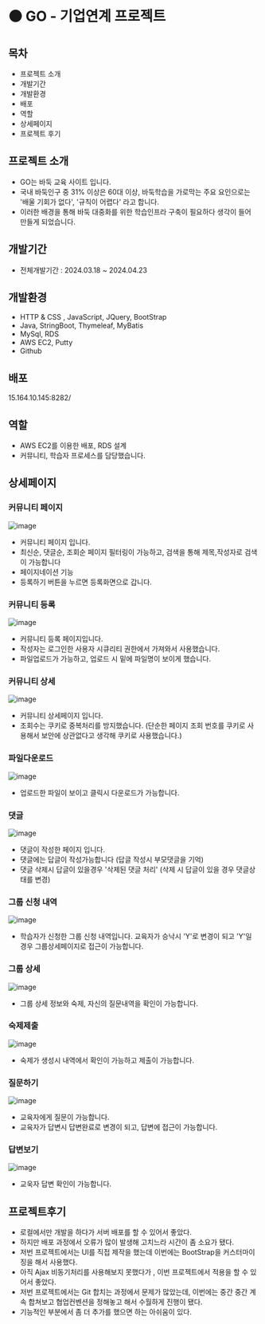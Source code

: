 # ⚫ GO - 기업연계 프로젝트

목차
------------
- 프로젝트 소개
- 개발기간
- 개발환경
- 배포
- 역할
- 상세페이지
- 프로젝트 후기

프로젝트 소개
------------
- GO는 바둑 교육 사이트 입니다.
- 국내 바둑인구 중 31% 이상은 60대 이상, 바둑학습을 가로막는 주요 요인으로는 '배울 기회가 없다', '규칙이 어렵다' 라고 합니다.
- 이러한 배경을 통해 바둑 대중화를 위한 학습인프라 구축이 필요하다 생각이 들어 만들게 되었습니다.
  
개발기간
------------
- 전체개발기간 : 2024.03.18 ~ 2024.04.23

개발환경
------------
- HTTP & CSS , JavaScript, JQuery, BootStrap
- Java, StringBoot, Thymeleaf, MyBatis
- MySql, RDS
- AWS EC2, Putty
- Github
  
배포
------------
15.164.10.145:8282/

역할
------------
- AWS EC2를 이용한 배포, RDS 설계
- 커뮤니티, 학습자 프로세스를 담당했습니다.

상세페이지
------------
### 커뮤니티 페이지
![image](https://github.com/kohyeonjin/project-geomhwein/assets/154486596/ca823b57-21eb-4853-8979-8bc452181155)
- 커뮤니티 페이지 입니다.
- 최신순, 댓글순, 조회순 페이지 필터링이 가능하고, 검색을 통해 제목,작성자로 검색이 가능합니다
- 페이지네이션 기능
- 등록하기 버튼을 누르면 등록화면으로 갑니다.

### 커뮤니티 등록
![image](https://github.com/kohyeonjin/project-geomhwein/assets/154486596/5da815bc-6eea-48d9-8e10-4eab04e6fe5f)
- 커뮤니티 등록 페이지입니다.
- 작성자는 로그인한 사용자 시큐리티 권한에서 가져와서 사용했습니다.
- 파일업로드가 가능하고, 업로드 시 밑에 파일명이 보이게 했습니다.

### 커뮤니티 상세
![image](https://github.com/kohyeonjin/project-geomhwein/assets/154486596/389e58e6-b4d3-4b98-bc93-86f1d92aceee)

- 커뮤니티 상세페이지 입니다.
- 조회수는 쿠키로 중복처리를 방지했습니다. (단순한 페이지 조회 번호를 쿠키로 사용해서 보안에 상관없다고 생각해 쿠키로 사용했습니다.)

### 파일다운로드
![image](https://github.com/kohyeonjin/project-wizian/assets/154486596/2da1caf7-2271-404b-969d-cf1eb49136d5)

- 업로드한 파일이 보이고 클릭시 다운로드가 가능합니다.

### 댓글
![image](https://github.com/kohyeonjin/project-geomhwein/assets/154486596/f16d062b-ca93-41bb-ab05-783d96256ae7)

- 댓글이 작성한 페이지 입니다.
- 댓글에는 답글이 작성가능합니다 (답글 작성시 부모댓글을 기억)
- 댓글 삭제시 답글이 있을경우 '삭제된 댓글 처리' (삭제 시 답글이 있을 경우 댓글상태를 변경)

### 그룹 신청 내역
![image](https://github.com/kohyeonjin/project-geomhwein/assets/154486596/d556d11a-ccf8-4803-92be-186048e3fa1f)

- 학습자가 신청한 그룹 신청 내역입니다. 교육자가 승낙시 'Y'로 변경이 되고 'Y'일 경우 그룹상세페이지로 접근이 가능합니다.

### 그룹 상세
![image](https://github.com/kohyeonjin/project-geomhwein/assets/154486596/1d8ec604-07f6-4f16-a99b-b38b5b1efc70)

- 그룹 상세 정보와 숙제, 자신의 질문내역을 확인이 가능합니다.

### 숙제제출
![image](https://github.com/kohyeonjin/project-wizian/assets/154486596/c1b25650-5122-4441-bacf-3595572834a0)

- 숙제가 생성시 내역에서 확인이 가능하고 제출이 가능합니다.

### 질문하기
![image](https://github.com/kohyeonjin/project-wizian/assets/154486596/ffb6c56f-3d5e-4d58-b7bc-52194c1a2668)

- 교육자에게 질문이 가능합니다.
- 교육자가 답변시 답변완료로 변경이 되고, 답변에 접근이 가능합니다.

### 답변보기
![image](https://github.com/kohyeonjin/project-wizian/assets/154486596/18f46849-54b4-42ac-897b-df55fccae055)

- 교욱자 답변 확인이 가능합니다.

프로젝트후기
------------
- 로컬에서만 개발을 하다가 서버 배포를 할 수 있어서 좋았다.
- 하지만 배포 과정에서 오류가 많이 발생해 고치느라 시간이 좀 소요가 됐다.
- 저번 프로젝트에서는 UI를 직접 제작을 했는데 이번에는 BootStrap을 커스터마이징을 해서 사용했다.
- 아직 Ajax 비동기처리를 사용해보지 못했다가 , 이번 프로젝트에서 적용을 할 수 있어서 좋았다.
- 저번 프로젝트에서는 Git 합치는 과정에서 문제가 많았는데, 이번에는 중간 중간 계속 합쳐보고 협업컨벤션을 정해놓고 해서 수월하게 진행이 됐다.
- 기능적인 부분에서 좀 더 추가를 했으면 하는 아쉬움이 있다.
